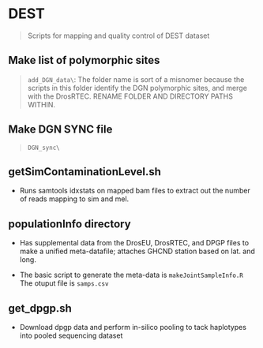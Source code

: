 # DEST
  > Scripts for mapping and quality control of DEST dataset

## Make list of polymorphic sites
  > `add_DGN_data\`: The folder name is sort of a misnomer because the scripts in this folder identify the DGN polymorphic sites,
  > and merge with the DrosRTEC. RENAME FOLDER AND DIRECTORY PATHS WITHIN. <br/>

## Make DGN SYNC file
  > `DGN_sync\`

## getSimContaminationLevel.sh
* Runs samtools idxstats on mapped bam files to extract out the number of reads mapping to sim and mel.

## populationInfo directory
* Has supplemental data from the DrosEU, DrosRTEC, and DPGP files to make a unified meta-datafile; attaches GHCND station based on lat. and long.

* The basic script to generate the meta-data is `makeJointSampleInfo.R`
The otuput file is `samps.csv`

## get_dpgp.sh
* Download dpgp data and perform in-silico pooling to tack haplotypes into pooled sequencing dataset

